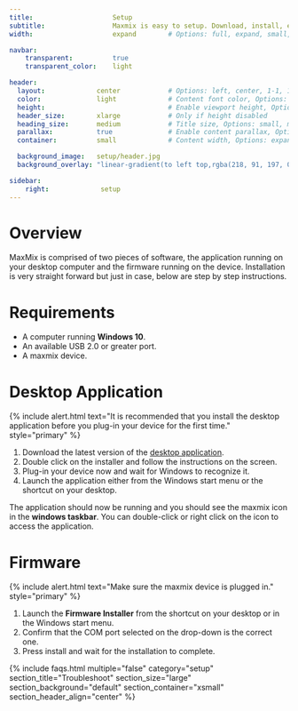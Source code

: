 ```yaml
---
title:                    Setup
subtitle:                 Maxmix is easy to setup. Download, install, enjoy!
width:                    expand        # Options: full, expand, small, xsmall

navbar:
    transparent:          true
    transparent_color:    light

header:
  layout:             center            # Options: left, center, 1-1, 1-2, 1-3 or 2-3. Left, right options display this pages title and subtitle. 1-1, 1-2, 1-3 or 2-3 options display content of block file/s.
  color:              light             # Content font color, Options: light, dark
  height:                               # Enable viewport height, Options: full
  header_size:        xlarge            # Only if height disabled
  heading_size:       medium            # Title size, Options: small, medium, large
  parallax:           true              # Enable content parallax, Options: true
  container:          small             # Content width, Options: expand, small, xsmall

  background_image:   setup/header.jpg
  background_overlay: "linear-gradient(to left top,rgba(218, 91, 197, 0.8) 0%,rgba(151, 27, 191, 0.8) 30%,rgba(2, 8, 212, 0.8) 80%)"

sidebar:
    right:             setup
---
```



# Overview
MaxMix is comprised of two pieces of software, the application running on your desktop computer and the firmware running on the device.
Installation is very straight forward but just in case, below are step by step instructions.

# Requirements
- A computer running **Windows 10**.
- An available USB 2.0 or greater port.
- A maxmix device.

# Desktop Application
{% include alert.html text="It is recommended that you install the desktop application before you plug-in your device for the first time." style="primary" %}

1. Download the latest version of the [desktop application](/maxmix/). 
2. Double click on the installer and follow the instructions on the screen.
3. Plug-in your device now and wait for Windows to recognize it.  
4. Launch the application either from the Windows start menu or the shortcut on your desktop.

The application should now be running and you should see the maxmix icon in the **windows taskbar**. 
You can double-click or right click on the icon to access the application.

# Firmware
{% include alert.html text="Make sure the maxmix device is plugged in." style="primary" %}

1. Launch the **Firmware Installer** from the shortcut on your desktop or in the Windows start menu.
2. Confirm that the COM port selected on the drop-down is the correct one.
3. Press install and wait for the installation to complete.


{% include faqs.html 
  multiple="false" 
  category="setup" 
  section_title="Troubleshoot" 
  section_size="large"
  section_background="default"
  section_container="xsmall"
  section_header_align="center"
%}

